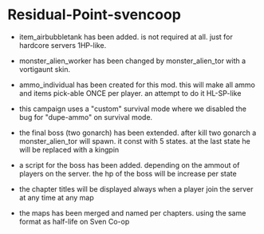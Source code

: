 # Residual-Point-svencoop

- item_airbubbletank has been added. is not required at all. just for hardcore servers 1HP-like.

- monster_alien_worker has been changed by monster_alien_tor with a vortigaunt skin.

- ammo_individual has been created for this mod. this will make all ammo and items pick-able ONCE per player. an attempt to do it HL-SP-like

- this campaign uses a "custom" survival mode where we disabled the bug for "dupe-ammo" on survival mode.

- the final boss (two gonarch) has been extended. after kill two gonarch a monster_alien_tor will spawn. it const with 5 states. at the last state he will be replaced with a kingpin

- a script for the boss has been added. depending on the ammout of players on the server. the hp of the boss will be increase per state

- the chapter titles will be displayed always when a player join the server at any time at any map

- the maps has been merged and named per chapters. using the same format as half-life on Sven Co-op